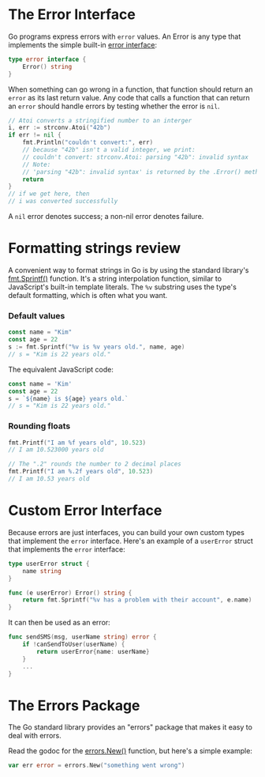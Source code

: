 # The Error Interface

Go programs express errors with `error` values. An Error is any type that implements the simple built-in [error interface](https://blog.golang.org/error-handling-and-go):

```go
type error interface {
    Error() string
}
```

When something can go wrong in a function, that function should return an `error` as its last return value. Any code that calls a function that can return an `error` should handle errors by testing whether the error is `nil`.

```go
// Atoi converts a stringified number to an interger
i, err := strconv.Atoi("42b")
if err != nil {
    fmt.Println("couldn't convert:", err)
    // because "42b" isn't a valid integer, we print:
    // couldn't convert: strconv.Atoi: parsing "42b": invalid syntax
    // Note:
    // 'parsing "42b": invalid syntax' is returned by the .Error() method
    return
}
// if we get here, then
// i was converted successfully
```

A `nil` error denotes success; a non-nil error denotes failure.

# Formatting strings review

A convenient way to format strings in Go is by using the standard library's [fmt.Sprintf()](https://pkg.go.dev/fmt#example-Sprintf) function. It's a string interpolation function, similar to JavaScript's built-in template literals. The `%v` substring uses the type's default formatting, which is often what you want.

### Default values

```go
const name = "Kim"
const age = 22
s := fmt.Sprintf("%v is %v years old.", name, age)
// s = "Kim is 22 years old."
```

The equivalent JavaScript code:

```js
const name = 'Kim'
const age = 22
s = `${name} is ${age} years old.`
// s = "Kim is 22 years old."
```

### Rounding floats

```go
fmt.Printf("I am %f years old", 10.523)
// I am 10.523000 years old

// The ".2" rounds the number to 2 decimal places
fmt.Printf("I am %.2f years old", 10.523)
// I am 10.53 years old
```
# Custom Error Interface

Because errors are just interfaces, you can build your own custom types that implement the `error` interface. Here's an example of a `userError` struct that implements the `error` interface:

```go
type userError struct {
    name string
}

func (e userError) Error() string {
    return fmt.Sprintf("%v has a problem with their account", e.name)
}
```

It can then be used as an error:

```go
func sendSMS(msg, userName string) error {
    if !canSendToUser(userName) {
        return userError{name: userName}
    }
    ...
}
```

# The Errors Package

The Go standard library provides an "errors" package that makes it easy to deal with errors.

Read the godoc for the [errors.New()](https://pkg.go.dev/errors#New) function, but here's a simple example:

```go
var err error = errors.New("something went wrong")
```